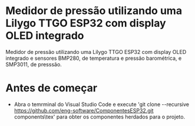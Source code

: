# Medidor de pressão utilizando uma Lilygo TTGO ESP32 com display OLED integrado

Medidor de pressão utilizando uma Lilygo TTGO ESP32 com display OLED integrado e sensores BMP280, de temperatura e pressão barométrica, e SMP3011, de presssão.

# Antes de começar

- Abra o temrminal do Visual Studio Code e execute 'git clone --recursive https://github.com/eng-software/ComponentesESP32.git components\tex' para obter os componentes herdados para o projeto.
